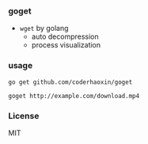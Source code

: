 ### goget

* `wget` by golang
  - auto decompression
  - process visualization

### usage

```
go get github.com/coderhaoxin/goget

goget http://example.com/download.mp4
```

### License
MIT
